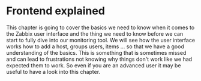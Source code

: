 # Frontend explained

This chapter is going to cover the basics we need to know when it comes to the
Zabbix user interface and the thing we need to know before we can start to fully
dive into our monitoring tool. We will see how the user interface works how to add
a host, groups users, items ... so that we have a good understanding of the basics.
This is something that is sometimes missed and can lead to frustrations not knowing
why things don't work like we had expected them to work. So even if you are an
advanced user it may be useful to have a look into this chapter.
